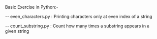 Basic Exercise in Python:-

-- even_characters.py : Printing characters only at even index of a string

-- count_substring.py : Count how many times a substring appears in a given string
